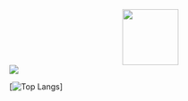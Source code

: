 <div id="header" align="center">
  <img src="https://media.giphy.com/media/M9gbBd9nbDrOTu1Mqx/giphy.gif" width="100"/>
</div>




<a href="https://github.com/kenwaymonique/github-readme-stats">
  <img align="center" src="https://github-readme-stats.vercel.app/api?username=kenwaymonique&show_icons=true&theme=radical" />
</a>

  [![Top Langs](https://github-readme-stats.vercel.app/api/top-langs/?username=kenwaymonique&layout=compact)]

